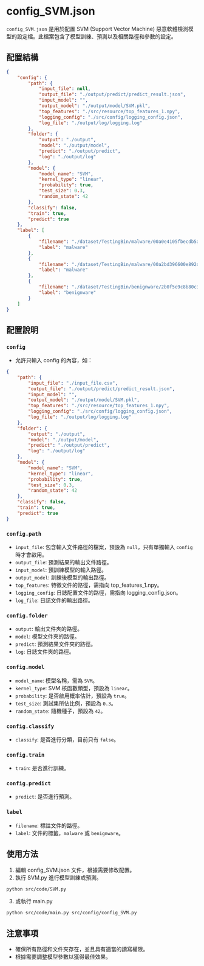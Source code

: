 # config_SVM.json

`config_SVM.json` 是用於配置 SVM (Support Vector Machine) 惡意軟體檢測模型的設定檔。此檔案包含了模型訓練、預測以及相關路徑和參數的設定。

## 配置結構

```json
{
    "config": {
        "path": {
            "input_file": null,
            "output_file": "./output/predict/predict_result.json",
            "input_model": "",
            "output_model": "./output/model/SVM.pkl",
            "top_features": "./src/resource/top_features_1.npy",
            "logging_config": "./src/config/logging_config.json",
            "log_file": "./output/log/logging.log"
        },
        "folder": {
            "output": "./output",
            "model": "./output/model",
            "predict": "./output/predict",
            "log": "./output/log"
        },
        "model": {
            "model_name": "SVM",
            "kernel_type": "linear",
            "probability": true,
            "test_size": 0.3,
            "random_state": 42
        },
        "classify": false,
        "train": true,
        "predict": true
    },
    "label": [
        {
            "filename": "./dataset/TestingBin/malware/00a0e4105fbecdb5aa33e7cad7edfaecb2e983e0829e0b30eabe384889f107d4",
            "label": "malware"
        },
        {
            "filename": "./dataset/TestingBin/malware/00a2bd396600e892da75c686be60d5d13e5a34824afd76c02e8cf7257d2cf5c5",
            "label": "malware"
        },
        {
            "filename": "./dataset/TestingBin/benignware/2b0f5e9c8b80c32e42cb4f9924ccd379a9380b88acb6ec6a4bb5ac4d3e952938",
            "label": "benignware"
        }
    ]
}
```

## 配置說明

### `config`
- 允許只輸入 config 的內容，如：
```json
{
    "path": {
        "input_file": "./input_file.csv",
        "output_file": "./output/predict/predict_result.json",
        "input_model": "",
        "output_model": "./output/model/SVM.pkl",
        "top_features": "./src/resource/top_features_1.npy",
        "logging_config": "./src/config/logging_config.json",
        "log_file": "./output/log/logging.log"
    },
    "folder": {
        "output": "./output",
        "model": "./output/model",
        "predict": "./output/predict",
        "log": "./output/log"
    },
    "model": {
        "model_name": "SVM",
        "kernel_type": "linear",
        "probability": true,
        "test_size": 0.3,
        "random_state": 42
    },
    "classify": false,
    "train": true,
    "predict": true
}
```

### `config.path`

- `input_file`: 包含輸入文件路徑的檔案，預設為 `null`，只有單獨輸入 `config` 時才會啟用。
- `output_file`: 預測結果的輸出文件路徑。
- `input_model`: 預訓練模型的輸入路徑。
- `output_model`: 訓練後模型的輸出路徑。
- `top_features`: 特徵文件的路徑，需指向 top_features_1.npy。
- `logging_config`: 日誌配置文件的路徑，需指向 logging_config.json。
- `log_file`: 日誌文件的輸出路徑。

### `config.folder`

- `output`: 輸出文件夾的路徑。
- `model`: 模型文件夾的路徑。
- `predict`: 預測結果文件夾的路徑。
- `log`: 日誌文件夾的路徑。

### `config.model`

- `model_name`: 模型名稱，需為 `SVM`。
- `kernel_type`: SVM 核函數類型，預設為 `linear`。
- `probability`: 是否啟用概率估計，預設為 `true`。
- `test_size`: 測試集所佔比例，預設為 `0.3`。
- `random_state`: 隨機種子，預設為 `42`。

### `config.classify`

- `classify`: 是否進行分類，目前只有 `false`。

### `config.train`

- `train`: 是否進行訓練。

### `config.predict`

- `predict`: 是否進行預測。

### `label`

- `filename`: 標註文件的路徑。
- `label`: 文件的標籤，`malware` 或 `benignware`。

## 使用方法

1. 編輯 config_SVM.json 文件，根據需要修改配置。
2. 執行 SVM.py 進行模型訓練或預測。

```sh
python src/code/SVM.py
```

3. 或執行 main.py
```sh
python src/code/main.py src/config/config_SVM.py
```

## 注意事項

- 確保所有路徑和文件夾存在，並且具有適當的讀寫權限。
- 根據需要調整模型參數以獲得最佳效果。
